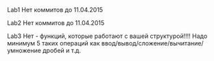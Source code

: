 Lab1 Нет коммитов до 11.04.2015

Lab2 Нет коммитов до 11.04.2015

Lab3  Нет  - функций, которые работают с вашей структурой!!!! Надо минимум 5 таких операций как ввод/вывод/сложение/вычитание/умножение дробей и т.д.

